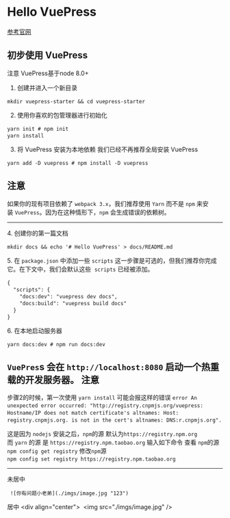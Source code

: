 


# Hello VuePress

[参考官网](https://www.vuepress.cn/)

## 初步使用 VuePress
注意 VuePress基于node 8.0+
1. 创建并进入一个新目录
```
mkdir vuepress-starter && cd vuepress-starter
```
2. 使用你喜欢的包管理器进行初始化
```
yarn init # npm init
yarn install
```
3. 将 VuePress 安装为本地依赖
我们已经不再推荐全局安装 VuePress
```
yarn add -D vuepress # npm install -D vuepress
```
**注意**
---
如果你的现有项目依赖了 `webpack 3.x`，我们推荐使用 `Yarn` 而不是 `npm` 来安装 `VuePress`。因为在这种情形下，`npm` 会生成错误的依赖树。

---
4. 创建你的第一篇文档
```
mkdir docs && echo '# Hello VuePress' > docs/README.md
```
5. 在 `package.json` 中添加一些 `scripts`
这一步骤是可选的，但我们推荐你完成它。在下文中，我们会默认这些  `scripts` 已经被添加。
```
{
  "scripts": {
    "docs:dev": "vuepress dev docs",
    "docs:build": "vuepress build docs"
  }
}
```
6. 在本地启动服务器
```
yarn docs:dev # npm run docs:dev
```
`VuePres`s 会在 `http://localhost:8080` 启动一个热重载的开发服务器。
**注意**
---
步骤2的时候，第一次使用 `yarn install` 可能会报这样的错误 `error An unexpected error occurred: "http://registry.cnpmjs.org/vuepress: Hostname/IP does not match certificate's altnames: Host: registry.cnpmjs.org. is not in the cert's altnames: DNS:r.cnpmjs.org".`

这是因为 `nodejs` 安装之后，`npm`的源 默认为`https://registry.npm.org`
而 `yarn` 的源 是 `https://registry.npm.taobao.org`
输入如下命令 查看 `npm`的源
`npm config get registry`
修改`npm`源
`npm config set registry https://registry.npm.taobao.org`

---


未居中
```
 ![你有问题小老弟](./imgs/image.jpg "123")
```
居中
<div align="center">
 <img src="./imgs/image.jpg" />
</div>

